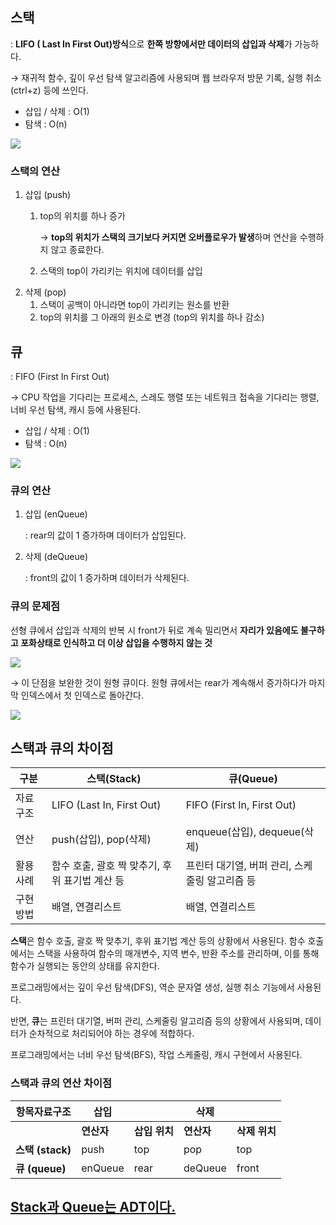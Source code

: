 ## 스택

: **LIFO ( Last In First Out)방식**으로 **한쪽 방향에서만 데이터의 삽입과 삭제**가 가능하다.

→ 재귀적 함수, 깊이 우선 탐색 알고리즘에 사용되며 웹 브라우저 방문 기록, 실행 취소(ctrl+z) 등에 쓰인다.

- 삽입 / 삭제 : O(1)
- 탐색 : O(n)

![](https://velog.velcdn.com/images/sisofiy626/post/903c827f-6595-49d0-a311-837b0311b30b/image.png)

### 스택의 연산

1. 삽입 (push)
    1. top의 위치를 하나 증가
        
        → **top의 위치가 스택의 크기보다 커지면 오버플로우가 발생**하며 연산을 수행하지 않고 종료한다.
        
    2. 스택의 top이 가리키는 위치에 데이터를 삽입
2. 삭제 (pop)
    1. 스택이 공백이 아니라면 top이 가리키는 원소를 반환
    2. top의 위치를 그 아래의 원소로 변경 (top의 위치를 하나 감소)

## 큐

: FIFO (First In First Out)

→ CPU 작업을 기다리는 프로세스, 스레도 행렬 또는 네트워크 접속을 기다리는 행렬, 너비 우선 탐색, 캐시 등에 사용된다.

- 삽입 / 삭제 : O(1)
- 탐색 : O(n)

![](https://velog.velcdn.com/images/sisofiy626/post/ec98d0ca-51c7-4485-8e72-638a7402eee3/image.png)

### 큐의 연산

1. 삽입 (enQueue)
    
    : rear의 값이 1 증가하며 데이터가 삽입된다.
    
2. 삭제 (deQueue)
    
    : front의 값이 1 증가하며 데이터가 삭제된다.
    

### 큐의 문제점

선형 큐에서 삽입과 삭제의 반복 시 front가 뒤로 계속 밀리면서 **자리가 있음에도 불구하고 포화상태로 인식하고 더 이상 삽입을 수행하지 않는 것**

![](https://velog.velcdn.com/images/faulty337/post/088e1839-3659-4d32-811f-145bdb355207/image.png)

→ 이 단점을 보완한 것이 원형 큐이다. 원형 큐에서는 rear가 계속해서 증가하다가 마지막 인덱스에서 첫 인덱스로 돌아간다.

![](https://velog.velcdn.com/images/faulty337/post/f1d937f1-0aa4-456e-b5f8-197e9edebe8b/image.png)

## 스택과 큐의 차이점

| 구분 | 스택(Stack) | 큐(Queue) |
| --- | --- | --- |
| 자료구조 | LIFO (Last In, First Out) | FIFO (First In, First Out) |
| 연산 | push(삽입), pop(삭제) | enqueue(삽입), dequeue(삭제) |
| 활용 사례 | 함수 호출, 괄호 짝 맞추기, 후위 표기법 계산 등 | 프린터 대기열, 버퍼 관리, 스케줄링 알고리즘 등 |
| 구현 방법 | 배열, 연결리스트 | 배열, 연결리스트 |

**스택**은 함수 호출, 괄호 짝 맞추기, 후위 표기법 계산 등의 상황에서 사용된다. 함수 호출에서는 스택을 사용하여 함수의 매개변수, 지역 변수, 반환 주소를 관리하며, 이를 통해 함수가 실행되는 동안의 상태를 유지한다.

프로그래밍에서는 깊이 우선 탐색(DFS), 역순 문자열 생성, 실행 취소 기능에서 사용된다.

반면, **큐**는 프린터 대기열, 버퍼 관리, 스케줄링 알고리즘 등의 상황에서 사용되며, 데이터가 순차적으로 처리되어야 하는 경우에 적합하다.

프로그래밍에서는 너비 우선 탐색(BFS), 작업 스케줄링, 캐시 구현에서 사용된다.

### 스택과 큐의 연산 차이점

| **항목자료구조** | **삽입** |  | **삭제** |  |
| --- | --- | --- | --- | --- |
|  | **연산자** | **삽입 위치** | **연산자** | **삭제 위치** |
| **스택 (stack)** | push | top | pop | top |
| **큐 (queue)** | enQueue | rear | deQueue | front |

## [Stack과 Queue는 ADT이다.](https://ontheway.tistory.com/23)
